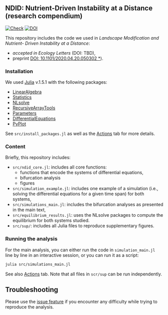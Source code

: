 ## NDID: Nutrient-Driven Instability at a Distance (research compendium)
[![Check](https://github.com/McCannLab/NDID/workflows/Check/badge.svg)](https://github.com/McCannLab/NDID/actions)
[![DOI](https://zenodo.org/badge/287106212.svg)](https://zenodo.org/badge/latestdoi/287106212)




This repository includes the code we used in *Landscape Modification and Nutrient- Driven Instability at a Distance*: 

- *accepted in Ecology Letters* (DOI: TBD),
- preprint [DOI: 10.1101/2020.04.20.050302 *](https://doi.org/10.1101/2020.04.20.050302)).


### Installation

We used [Julia](https://julialang.org/) v.1.5.1 with the following packages:

- [LinearAlgebra](https://docs.julialang.org/en/v1/stdlib/LinearAlgebra/)
- [Statistics](https://docs.julialang.org/en/v1/stdlib/Statistics/)
- [NLsolve](https://github.com/JuliaNLSolvers/NLsolve.jl)
- [RecursiveArrayTools](https://github.com/SciML/RecursiveArrayTools.jl)
- [Parameters](https://github.com/mauro3/Parameters.jl)
- [DifferentialEquations](https://github.com/SciML/DifferentialEquations.jl)
- [PyPlot](https://github.com/JuliaPy/PyPlot.jl)

See `src/install_packages.jl` as well as the [Actions](https://github.com/McCannLab/NDID/actions) tab for more details.


### Content

Briefly, this repository includes:

- `src/ndid_core.jl`: includes all core functions:
    - functions that encode the systems of differential equations,
    - bifurcation analysis
    - figures
- `src/simulation_example.jl`: includes one example of a simulation (i.e., solving the differential equations for a given time span) for both systems,
- `src/simulations_main.jl`: includes the bifurcation analyses as presented in the main text,
- `src/equilibrium_results.jl`: uses the NLsolve packages to compute the equilibrium for both systems studied.
- `src/sup/`: includes all Julia files to reproduce supplementary figures. 


### Running the analysis 

For the main analysis, you can either run the code in `simulation_main.jl` line by line in an interactive session, or you can run it as a script: 

```sh
julia src/simulations_main.jl
```

See also [Actions](https://github.com/McCannLab/NDID/actions) tab. Note that all files in `scr/sup` can be run independently. 


## Troubleshooting

Please use the [issue feature](https://github.com/McCannLab/NDID/issues) if you encounter any difficulty while trying to reproduce the analysis. 